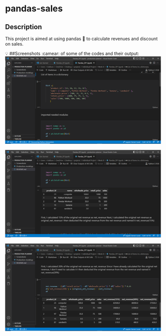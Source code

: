 # pandas-sales

## Description
This project is aimed at using pandas :panda_face: to calculate revenues and discount on sales.

:bulb:
##Screenshots :camear: of some of the codes and their output:
![First screenshot of project](./Screenshots/DF_001.png)
&nbsp;
![Second screenshot of project](./Screenshots/DF_002.png)
&nbsp;
![Third screenshot of project](./Screenshots/DF_003.png)
